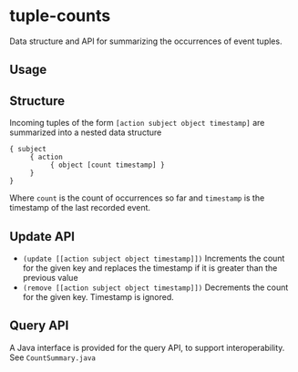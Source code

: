 # tuple-counts

Data structure and API for summarizing the occurrences of event tuples.

## Usage

## Structure
Incoming tuples of the form `[action subject object timestamp]` are summarized into a nested data structure

```
{ subject
     { action
          { object [count timestamp] }
     }
} 
```

Where `count` is the count of occurrences so far and `timestamp` is the timestamp of the last recorded event.

## Update API

* `(update [[action subject object timestamp]])` Increments the count for the given key and replaces the timestamp if it is greater than the previous value
* `(remove [[action subject object timestamp]])` Decrements the count for the given key.  Timestamp is ignored.

## Query API
A Java interface is provided for the query API, to support interoperability.  See `CountSummary.java`
